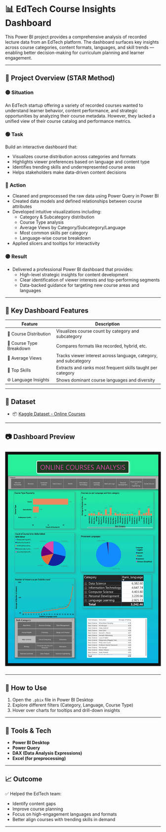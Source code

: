 # 📊 EdTech Course Insights Dashboard

This Power BI project provides a comprehensive analysis of recorded lecture data from an EdTech platform. The dashboard surfaces key insights across course categories, content formats, languages, and skill trends — enabling better decision-making for curriculum planning and learner engagement.

---

## 🌟 Project Overview (STAR Method)

### 🟡 **Situation**
An EdTech startup offering a variety of recorded courses wanted to understand learner behavior, content performance, and strategic opportunities by analyzing their course metadata. However, they lacked a unified view of their course catalog and performance metrics.

### 🟢 **Task**
Build an interactive dashboard that:
- Visualizes course distribution across categories and formats  
- Highlights viewer preferences based on language and content type  
- Identifies trending skills and underrepresented course areas  
- Helps stakeholders make data-driven content decisions

### 🔵 **Action**
- Cleaned and preprocessed the raw data using Power Query in Power BI  
- Created data models and defined relationships between course attributes  
- Developed intuitive visualizations including:
  - Category & Subcategory distribution
  - Course Type analysis
  - Average Views by Category/Subcategory/Language
  - Most common skills per category
  - Language-wise course breakdown
- Applied slicers and tooltips for interactivity

### 🟣 **Result**
- Delivered a professional Power BI dashboard that provides:
  - High-level strategic insights for content development
  - Clear identification of viewer interests and top-performing segments
  - Data-backed guidance for targeting new course areas and languages

---

## 📌 Key Dashboard Features

| Feature | Description |
|--------|-------------|
| 📂 Course Distribution | Visualizes course count by category and subcategory |
| 🎥 Course Type Breakdown | Compares formats like recorded, hybrid, etc. |
| 👀 Average Views | Tracks viewer interest across language, category, and subcategory |
| 🧠 Top Skills | Extracts and ranks most frequent skills taught per category |
| 🌐 Language Insights | Shows dominant course languages and diversity |

---

## 📁 Dataset

- 📦 [Kaggle Dataset - Online Courses](https://www.kaggle.com/datasets/khaledatef1/online-courses)  

---

## 📷 Dashboard Preview

![Dashboard Preview](https://github.com/Sahil-Rajpal/EdTech-Startup-Data-Analysis/blob/main/Edtech-Dashboard%201_page-0001.jpg)

---

## 🚀 How to Use
1. Open the `.pbix` file in Power BI Desktop  
2. Explore different filters (Category, Language, Course Type)  
3. Hover over charts for tooltips and drill-down insights  

---

## 🤖 Tools & Tech
- **Power BI Desktop**
- **Power Query**
- **DAX (Data Analysis Expressions)**
- **Excel (for preprocessing)**

---

## 📈 Outcome
✅ Helped the EdTech team:
- Identify content gaps  
- Improve course planning  
- Focus on high-engagement languages and formats  
- Better align courses with trending skills in demand  

---

